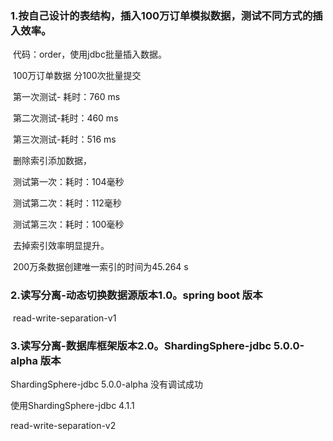### 1.按自己设计的表结构，插入100万订单模拟数据，测试不同方式的插入效率。

​	代码：order，使用jdbc批量插入数据。

​	100万订单数据 分100次批量提交

​	第一次测试- 耗时：760 ms

​	第二次测试-耗时：460 ms

​	第三次测试-耗时：516 ms

​	删除索引添加数据，

​	测试第一次：耗时：104毫秒

​	测试第二次：耗时：112毫秒

​	测试第三次：耗时：100毫秒

​	去掉索引效率明显提升。

​	200万条数据创建唯一索引的时间为45.264 s



### 2.读写分离-动态切换数据源版本1.0。spring boot 版本

​	read-write-separation-v1

### 3.读写分离-数据库框架版本2.0。ShardingSphere-jdbc 5.0.0-alpha 版本

ShardingSphere-jdbc 5.0.0-alpha 没有调试成功

使用ShardingSphere-jdbc 4.1.1	

read-write-separation-v2

